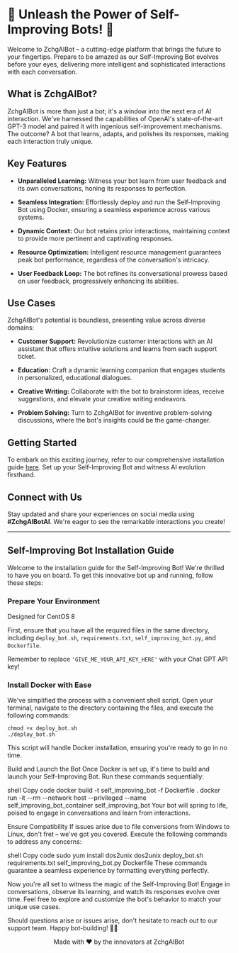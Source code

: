 # 🌟 Unleash the Power of Self-Improving Bots! 🚀

Welcome to ZchgAIBot – a cutting-edge platform that brings the future to your fingertips. Prepare to be amazed as our Self-Improving Bot evolves before your eyes, delivering more intelligent and sophisticated interactions with each conversation.

## What is ZchgAIBot?

ZchgAIBot is more than just a bot; it's a window into the next era of AI interaction. We've harnessed the capabilities of OpenAI's state-of-the-art GPT-3 model and paired it with ingenious self-improvement mechanisms. The outcome? A bot that learns, adapts, and polishes its responses, making each interaction truly unique.

## Key Features

- **Unparalleled Learning:** Witness your bot learn from user feedback and its own conversations, honing its responses to perfection.
  
- **Seamless Integration:** Effortlessly deploy and run the Self-Improving Bot using Docker, ensuring a seamless experience across various systems.

- **Dynamic Context:** Our bot retains prior interactions, maintaining context to provide more pertinent and captivating responses.

- **Resource Optimization:** Intelligent resource management guarantees peak bot performance, regardless of the conversation's intricacy.

- **User Feedback Loop:** The bot refines its conversational prowess based on user feedback, progressively enhancing its abilities.

## Use Cases

ZchgAIBot's potential is boundless, presenting value across diverse domains:

- **Customer Support:** Revolutionize customer interactions with an AI assistant that offers intuitive solutions and learns from each support ticket.

- **Education:** Craft a dynamic learning companion that engages students in personalized, educational dialogues.

- **Creative Writing:** Collaborate with the bot to brainstorm ideas, receive suggestions, and elevate your creative writing endeavors.

- **Problem Solving:** Turn to ZchgAIBot for inventive problem-solving discussions, where the bot's insights could be the game-changer.

## Getting Started

To embark on this exciting journey, refer to our comprehensive installation guide [here](installation_guide.md). Set up your Self-Improving Bot and witness AI evolution firsthand.

## Connect with Us

Stay updated and share your experiences on social media using **#ZchgAIBotAI**. We're eager to see the remarkable interactions you create!

---

## Self-Improving Bot Installation Guide

Welcome to the installation guide for the Self-Improving Bot! We're thrilled to have you on board. To get this innovative bot up and running, follow these steps:

### Prepare Your Environment

Designed for CentOS 8

First, ensure that you have all the required files in the same directory, including `deploy_bot.sh`, `requirements.txt`, `self_improving_bot.py`, and `Dockerfile`.

Remember to replace `'GIVE_ME_YOUR_API_KEY_HERE'` with your Chat GPT API key!

### Install Docker with Ease

We've simplified the process with a convenient shell script. Open your terminal, navigate to the directory containing the files, and execute the following commands:

```shell
chmod +x deploy_bot.sh
./deploy_bot.sh
```
This script will handle Docker installation, ensuring you're ready to go in no time.

Build and Launch the Bot
Once Docker is set up, it's time to build and launch your Self-Improving Bot. Run these commands sequentially:

shell
Copy code
docker build -t self_improving_bot -f Dockerfile .
docker run -it --rm --network host --privileged --name self_improving_bot_container self_improving_bot
Your bot will spring to life, poised to engage in conversations and learn from interactions.

Ensure Compatibility
If issues arise due to file conversions from Windows to Linux, don't fret – we've got you covered. Execute the following commands to address any concerns:

shell
Copy code
sudo yum install dos2unix
dos2unix deploy_bot.sh requirements.txt self_improving_bot.py Dockerfile
These commands guarantee a seamless experience by formatting everything perfectly.

Now you're all set to witness the magic of the Self-Improving Bot! Engage in conversations, observe its learning, and watch its responses evolve over time. Feel free to explore and customize the bot's behavior to match your unique use cases.

Should questions arise or issues arise, don't hesitate to reach out to our support team. Happy bot-building! 🤖🌟

<p align="center">
  Made with ❤️ by the innovators at ZchgAIBot
</p>
